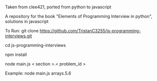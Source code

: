 Taken from clee421, ported from python to javascript

A repository for the book "Elements of Programming Interview in python", solutions in javascript

To Run:
git clone https://github.com/TristanC3255/js-programming-interviews.git

cd js-programming-interviews

npm install

node main.js < section >.< problem_id >

Example:
node main.js arrays.5.6
